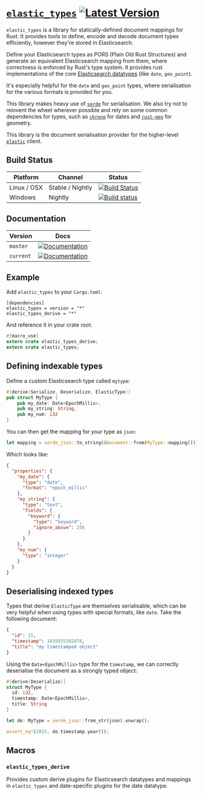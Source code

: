 # [`elastic_types`](https://docs.rs/elastic_types/*/elastic_types/) [![Latest Version](https://img.shields.io/crates/v/elastic_types.svg)](https://crates.io/crates/elastic_types)

`elastic_types` is a library for statically-defined document mappings for Rust. It provides tools to define, encode and decode document types efficiently, however they're stored in Elasticsearch.

Define your Elasticsearch types as PORS (Plain Old Rust Structures) and generate an equivalent Elasticsearch mapping from them, where correctness is enforced by Rust's type system. It provides rust implementations of the core [Elasticsearch datatypes](https://www.elastic.co/guide/en/elasticsearch/reference/master/mapping-types.html#_core_datatypes) (like `date`, `geo_point`).

It's especially helpful for the `date` and `geo_point` types, where serialisation for the various formats is provided for you.

This library makes heavy use of [`serde`](https://serde.rs/) for serialisation. We also try not to reinvent the wheel wherever possible and rely on some common dependencies for types, such as [`chrono`](https://github.com/lifthrasiir/rust-chrono) for dates and [`rust-geo`](https://github.com/georust/rust-geo) for geometry.

This library is the document serialisation provider for the higher-level [`elastic`](https://github.com/elastic-rs/elastic) client.

## Build Status
Platform  | Channel | Status
------------- | ---------------- | -------------
Linux / OSX   | Stable / Nightly | [![Build Status](https://travis-ci.org/elastic-rs/elastic-types.svg?branch=master)](https://travis-ci.org/elastic-rs/elastic-types)
Windows       | Nightly          | [![Build status](https://ci.appveyor.com/api/projects/status/2x2cmfi6hku72nmk?svg=true)](https://ci.appveyor.com/project/KodrAus/elastic-types)

## Documentation

Version   | Docs
--------- | -------------
`master`  | [![Documentation](https://img.shields.io/badge/docs-rustdoc-orange.svg)](https://elastic-rs.github.io/elastic-types/elastic_types/)
`current` | [![Documentation](https://img.shields.io/badge/docs-rustdoc-orange.svg)](https://docs.rs/elastic_types/*/elastic_types/)

## Example

Add `elastic_types` to your `Cargo.toml`:

```
[dependencies]
elastic_types = version = "*"
elastic_types_derive = "*"
```

And reference it in your crate root:

```rust
#[macro_use]
extern crate elastic_types_derive;
extern crate elastic_types;
```

## Defining indexable types

Define a custom Elasticsearch type called `mytype`:

```rust
#[derive(Serialize, Deserialize, ElasticType)]
pub struct MyType {
	pub my_date: Date<EpochMillis>,
	pub my_string: String,
	pub my_num: i32
}
```

You can then get the mapping for your type as `json`:

```rust
let mapping = serde_json::to_string(&Document::from(MyType::mapping())).unwrap();
```

Which looks like:

```json
{
  "properties": {
    "my_date": {
      "type": "date",
      "format": "epoch_millis"
    },
    "my_string": {
      "type": "text",
      "fields": {
        "keyword": {
          "type": "keyword",
          "ignore_above": 256
        }
      }
    },
    "my_num": {
      "type": "integer"
    }
  }
}
```

## Deserialising indexed types

Types that derive `ElasticType` are themselves serialisable, which can be very helpful when using types with special formats, like `date`. Take the following document:

```json
{
  "id": 15,
  "timestamp": 1435935302478,
  "title": "my timestamped object"
}
```

Using the `Date<EpochMillis>` type for the `timestamp`, we can correctly deserialise the document as a strongly typed object:

```rust
#[derive(Deserialize)]
struct MyType {
  id: i32,
  timestamp: Date<EpochMillis>,
  title: String
}

let de: MyType = serde_json::from_str(json).unwrap();

assert_eq!(2015, de.timestamp.year());
```

## Macros

### `elastic_types_derive`

Provides custom derive plugins for Elasticsearch datatypes and mappings in `elastic_types` and date-specific plugins for the date datatype.
